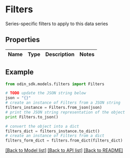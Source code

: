 # Filters

Series-specific filters to apply to this data series

## Properties

Name | Type | Description | Notes
------------ | ------------- | ------------- | -------------

## Example

```python
from odin_sdk.models.filters import Filters

# TODO update the JSON string below
json = "{}"
# create an instance of Filters from a JSON string
filters_instance = Filters.from_json(json)
# print the JSON string representation of the object
print Filters.to_json()

# convert the object into a dict
filters_dict = filters_instance.to_dict()
# create an instance of Filters from a dict
filters_form_dict = filters.from_dict(filters_dict)
```
[[Back to Model list]](../README.md#documentation-for-models) [[Back to API list]](../README.md#documentation-for-api-endpoints) [[Back to README]](../README.md)


